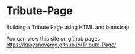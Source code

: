 # Tribute-Page
Building a Tribute Page using HTML and bootstrap

You can view this site on github pages https://kasyanovamg.github.io/Tribute-Page/
